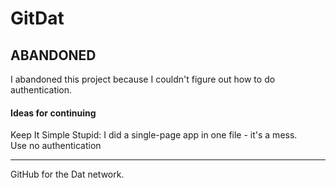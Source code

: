 # GitDat
## ABANDONED
I abandoned this project because I couldn't figure out how to do authentication.

#### Ideas for continuing
Keep It Simple Stupid: I did a single-page app in one file - it's a mess.  
Use no authentication
<hr />
GitHub for the Dat network.
